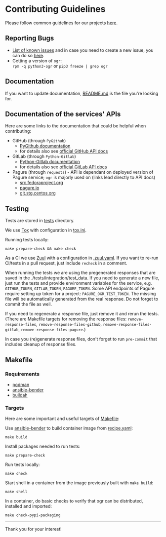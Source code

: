 # Contributing Guidelines

Please follow common guidelines for our projects [here](https://github.com/packit/contributing).

## Reporting Bugs

- [List of known issues](https://github.com/packit/ogr/issues) and in case you need to create a new issue, you can do so [here](https://github.com/packit/ogr/issues/new).
- Getting a version of `ogr`:<br>
  `rpm -q python3-ogr` or `pip3 freeze | grep ogr`

## Documentation

If you want to update documentation, [README.md](README.md) is the file you're looking for.

## Documentation of the services' APIs

Here are some links to the documentation that could be helpful when contributing:

- GitHub (through `PyGithub`)
  - [PyGithub documentation](https://pygithub.readthedocs.io/)
  - for details also see [official GitHub API docs](https://developer.github.com/v3/)
- GitLab (through `Python-Gitlab`)
  - [Python-Gitlab documentation](https://python-gitlab.readthedocs.io/)
  - for details also see [official GitLab API docs](https://docs.gitlab.com/ee/api/)
- Pagure (through `requests`) - API is dependant on deployed version of Pagure service;
  `ogr` is majorly used on (links lead directly to API docs)
  - [src.fedoraproject.org](https://src.fedoraproject.org/api/0/)
  - [pagure.io](https://pagure.io/api/0/)
  - [git.stg.centos.org](https://git.stg.centos.org/api/0/)

## Testing

Tests are stored in [tests](/tests) directory.

We use [Tox](https://pypi.org/project/tox) with configuration in [tox.ini](tox.ini).

Running tests locally:

```
make prepare-check && make check
```

As a CI we use [Zuul](https://softwarefactory-project.io/zuul/t/local/builds?project=packit-service/ogr) with a configuration in [.zuul.yaml](.zuul.yaml).
If you want to re-run CI/tests in a pull request, just include `recheck` in a comment.

When running the tests we are using the pregenerated responses that are saved in the ./tests/integration/test_data.
If you need to generate a new file, just run the tests and provide environment variables for the service, e.g. `GITHUB_TOKEN`, `GITLAB_TOKEN`, `PAGURE_TOKEN`. Some API endpoints of Pagure require setting up token for a project: `PAGURE_OGR_TEST_TOKEN`.
The missing file will be automatically generated from the real response. Do not forget to commit the file as well.

If you need to regenerate a response file, just remove it and rerun the tests.
(There are Makefile targets for removing the response files: `remove-response-files`, `remove-response-files-github`, `remove-response-files-gitlab`, `remove-response-files-pagure`.)

In case you (re)generate response files, don't forget to run `pre-commit` that includes cleanup of response files.

## Makefile

### Requirements

- [podman](https://github.com/containers/libpod)
- [ansible-bender](https://pypi.org/project/ansible-bender)
- [buildah](https://github.com/containers/buildah)

### Targets

Here are some important and useful targets of [Makefile](/Makefile):

Use [ansible-bender](https://pypi.org/project/ansible-bender) to build container image from [recipe.yaml](recipe.yaml):

```
make build
```

Install packages needed to run tests:

```
make prepare-check
```

Run tests locally:

```
make check
```

Start shell in a container from the image previously built with `make build`:

```
make shell
```

In a container, do basic checks to verify that ogr can be distributed, installed and imported:

```
make check-pypi-packaging
```

---

Thank you for your interest!
